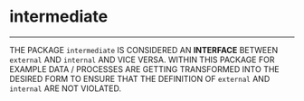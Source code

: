 # intermediate

---

THE PACKAGE `intermediate` IS CONSIDERED AN **INTERFACE** BETWEEN 
`external` AND `internal` AND VICE VERSA. WITHIN THIS PACKAGE
FOR EXAMPLE DATA / PROCESSES ARE GETTING TRANSFORMED INTO THE DESIRED
FORM TO ENSURE THAT THE DEFINITION OF `external` AND `internal` ARE NOT
VIOLATED.